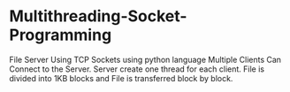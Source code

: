 # Multithreading-Socket-Programming
  File Server Using TCP Sockets using python language 
  Multiple Clients Can Connect to the Server.
  Server create one thread for each client.
  File is divided into 1KB blocks and File is transferred block by block.
